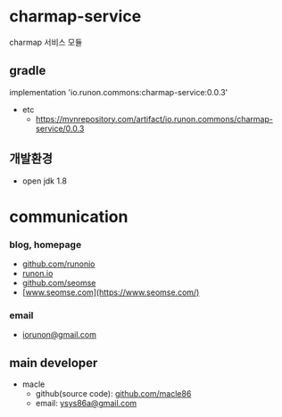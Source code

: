 # charmap-service
charmap 서비스 모듈

## gradle
implementation 'io.runon.commons:charmap-service:0.0.3'
- etc
  - https://mvnrepository.com/artifact/io.runon.commons/charmap-service/0.0.3

## 개발환경
- open jdk 1.8

# communication
### blog, homepage
- [github.com/runonio](https://github.com/runonio)
- [runon.io](https://runon.io)
- [github.com/seomse](https://github.com/seomse)
- [www.seomse.com](https://www.seomse.com/)


### email
- iorunon@gmail.com

## main developer
- macle
  - github(source code): [github.com/macle86](https://github.com/macle86)
  - email: ysys86a@gmail.com
